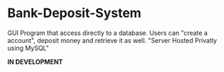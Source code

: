 # Bank-Deposit-System
GUI Program that access directly to a database. Users can "create a account", deposit money and retrieve it as well. "Server Hosted Privatly using MySQL"

**IN DEVELOPMENT**
